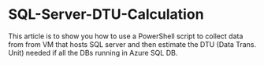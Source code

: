 # SQL-Server-DTU-Calculation
This article is to show you how to use a PowerShell script to collect data from from VM that hosts SQL server and then estimate the DTU (Data Trans. Unit) needed if all the DBs running in Azure SQL DB.
